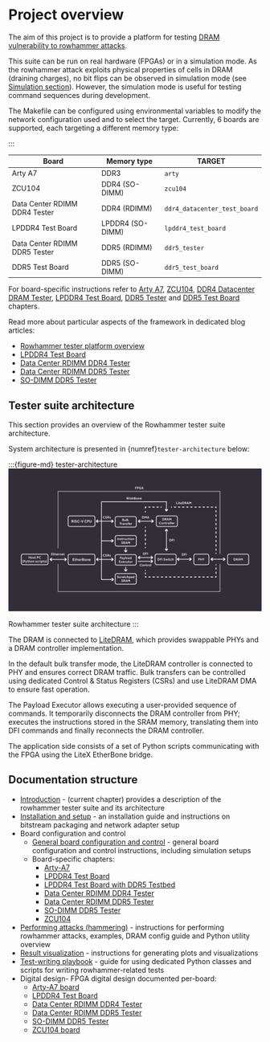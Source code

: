 # Project overview

The aim of this project is to provide a platform for testing [DRAM vulnerability to rowhammer attacks](https://users.ece.cmu.edu/~yoonguk/papers/kim-isca14.pdf).

This suite can be run on real hardware (FPGAs) or in a simulation mode.
As the rowhammer attack exploits physical properties of cells in DRAM (draining charges), no bit flips can be observed in simulation mode (see [Simulation section](#simulation)).
However, the simulation mode is useful for testing command sequences during development.

The Makefile can be configured using environmental variables to modify the network configuration used and to select the target.
Currently, 6 boards are supported, each targeting a different memory type:

:::

| Board                         | Memory type      | TARGET                       |
|-------------------------------|------------------|------------------------------|
| Arty A7                       | DDR3             | `arty`                       |
| ZCU104                        | DDR4 (SO-DIMM)   | `zcu104`                     |
| Data Center RDIMM DDR4 Tester | DDR4 (RDIMM)     | `ddr4_datacenter_test_board` |
| LPDDR4 Test Board             | LPDDR4 (SO-DIMM) | `lpddr4_test_board`          |
| Data Center RDIMM DDR5 Tester | DDR5 (RDIMM)     | `ddr5_tester`                |
| DDR5 Test Board               | DDR5 (SO-DIMM)   | `ddr5_test_board`            |

For board-specific instructions refer to [Arty A7](arty.md), [ZCU104](zcu104.md), [DDR4 Datacenter DRAM Tester](ddr4_datacenter_dram_tester.md), [LPDDR4 Test Board](lpddr4_tb.md), [DDR5 Tester](ddr5_tester.md) and [DDR5 Test Board](ddr5_test_board.md) chapters.

Read more about particular aspects of the framework in dedicated blog articles:

* [Rowhammer tester platform overview](https://antmicro.com/blog/2021/08/open-source-ddr-test-framework-for-rowhammer/)
* [LPDDR4 Test Board](https://antmicro.com/blog/2021/04/lpddr4-test-platform/)
* [Data Center RDIMM DDR4 Tester](https://antmicro.com/blog/2021/12/open-source-data-center-rowhammer-tester/)
* [Data Center RDIMM DDR5 Tester](https://antmicro.com/blog/2023/07/open-source-data-center-rdimm-ddr5-tester-for-memory-vulnerability-research/)
* [SO-DIMM DDR5 Tester](https://antmicro.com/blog/2024/02/versatile-so-dimm-lpddr5-rowhammer-testing-platform/)

## Tester suite architecture

This section provides an overview of the Rowhammer tester suite architecture.

System architecture is presented in {numref}`tester-architecture` below:

:::{figure-md} tester-architecture
![Rowhammer tester architecture](images/architecture.png)

Rowhammer tester suite architecture
:::

The DRAM is connected to [LiteDRAM](https://github.com/enjoy-digital/litedram), which provides swappable PHYs and a DRAM controller implementation.

In the default bulk transfer mode, the LiteDRAM controller is connected to PHY and ensures correct DRAM traffic.
Bulk transfers can be controlled using dedicated Control & Status Registers (CSRs) and use LiteDRAM DMA to ensure fast operation.

The Payload Executor allows executing a user-provided sequence of commands.
It temporarily disconnects the DRAM controller from PHY; executes the instructions stored in the SRAM memory, translating them into DFI commands and finally reconnects the DRAM controller.

The application side consists of a set of Python scripts communicating with the FPGA using the LiteX EtherBone bridge.

## Documentation structure

* [Introduction](introduction.md) - (current chapter) provides a description of the rowhammer tester suite and its architecture
* [Installation and setup](setup.md) - an installation guide and instructions on bitstream packaging and network adapter setup
* Board configuration and control
    * [General board configuration and control](board_control.md) - general board configuration and control instructions, including simulation setups
    * Board-specific chapters:
        * [Arty-A7](arty.md)
        * [LPDDR4 Test Board](lpddr4_test_board.md)
        * [LPDDR4 Test Board with DDR5 Testbed](lpddr4_test_board_with_ddr5_testbed.md)
        * [Data Center RDIMM DDR4 Tester](data_center_rdimm_ddr4_tester.md)
        * [Data Center RDIMM DDR5 Tester](data_center_rdimm_ddr5_tester.md)
        * [SO-DIMM DDR5 Tester](so_dimm_ddr5_tester.md)
        * [ZCU104](zcu104.md)
* [Performing attacks (hammering)](hammering.md) - instructions for performing rowhammer attacks, examples, DRAM config guide and Python utility overview
* [Result visualization](visualization.md) - instructions for generating plots and visualizations
* [Test-writing playbook](playbook.md) - guide for using dedicated Python classes and scripts for writing rowhammer-related tests
* Digital design- FPGA digital design documented per-board:
    * [Arty-A7 board](build/arty/documentation/index.rst)
    * [LPDDR4 Test Board](build/lpddr4_test_board/documentation/index.rst)
    * [Data Center RDIMM DDR4 Tester](build/ddr4_datacenter_test_board/documentation/index.rst)
    * [Data Center RDIMM DDR5 Tester](build/ddr5_test_board/documentation/index.rst)
    * [SO-DIMM DDR5 Tester](build/ddr5_tester/documentation/index.rst)
    * [ZCU104 board](build/zcu104/documentation/index.rst)
